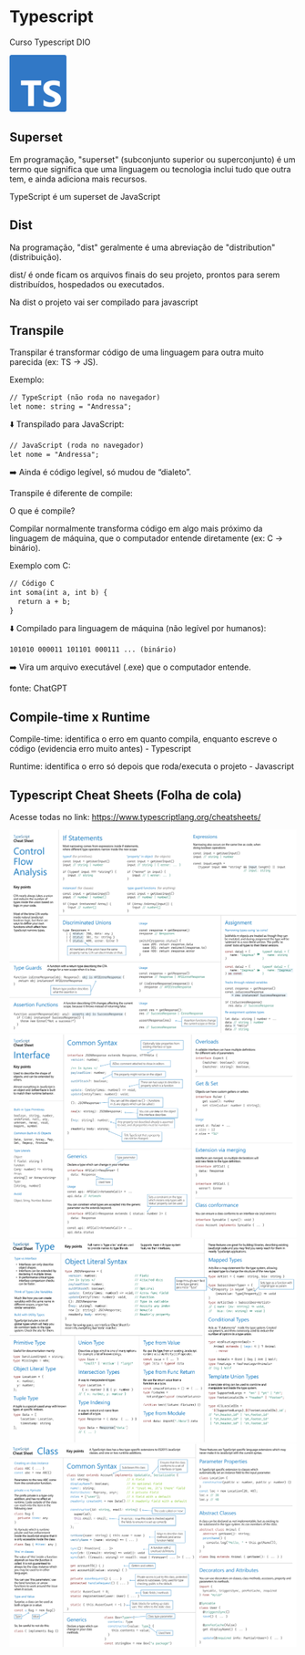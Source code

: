 # Typescript

Curso Typescript DIO

![Logo Typescript](./img/Typescript.png)

## Superset

Em programação, "superset" (subconjunto superior ou superconjunto) é um termo que significa que uma linguagem ou tecnologia inclui tudo que outra tem, e ainda adiciona mais recursos.

TypeScript é um superset de JavaScript

## Dist
Na programação, "dist" geralmente é uma abreviação de "distribution" (distribuição).


dist/ é onde ficam os arquivos finais do seu projeto, prontos para serem distribuídos, hospedados ou executados.

Na dist o projeto vai ser compilado para javascript

## Transpile

Transpilar é transformar código de uma linguagem para outra muito parecida (ex: TS → JS).

Exemplo:
```
// TypeScript (não roda no navegador)
let nome: string = "Andressa";
```

⬇️ Transpilado para JavaScript:

```
// JavaScript (roda no navegador)
let nome = "Andressa";
```
➡️ Ainda é código legível, só mudou de “dialeto”.

Transpile é diferente de compile:

O que é compile?

Compilar normalmente transforma código em algo mais próximo da linguagem de máquina, que o computador entende diretamente (ex: C → binário).

Exemplo com C:

```
// Código C
int soma(int a, int b) {
  return a + b;
}
```

⬇️ Compilado para linguagem de máquina (não legível por humanos):

```
101010 000011 101101 000111 ... (binário)
```

➡️ Vira um arquivo executável (.exe) que o computador entende.

fonte: ChatGPT

## Compile-time x Runtime

Compile-time: identifica o erro em quanto compila, enquanto escreve o código (evidencia erro muito antes) - Typescript

Runtime: identifica o erro só depois que roda/executa o projeto - Javascript

## Typescript Cheat Sheets (Folha de cola)

Acesse todas no link: https://www.typescriptlang.org/cheatsheets/

![Control Flow Analysis](./img/cheat-sheets/TypeScript-Control%20Flow-Analysis.png)
![Interfaces](./img/cheat-sheets/TypeScript-Interfaces.png)
![Types](./img/cheat-sheets/TypeScript-Types.png)
![Classes](./img/cheat-sheets/TypeScript-Classes.png)
